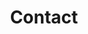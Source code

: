 ---
layout: profiles
permalink: /contact/
title: <strong>Contact</strong>
#description: members of the lab or group
nav: true
nav_order: 6

profiles:
  - align: left
    image: prof_pic.jpg
    content: about_einstein.md
    image_circular: false # crops the image to make it circular
    more_info: >
      <p>Caio Conti Guidote Ribeiro</p>
      <p><a href="mailto:caiocontig@gmail.com">caiocontig@gmail.com</a></p>
      <p>DCC / UFMG</p>
---